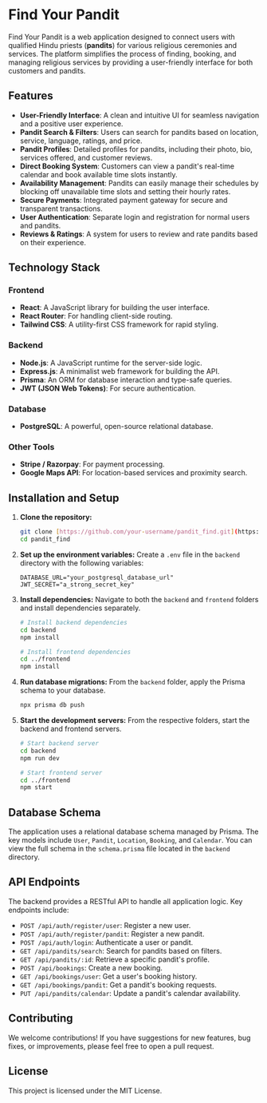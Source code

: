﻿# Find Your Pandit

Find Your Pandit is a web application designed to connect users with qualified Hindu priests (**pandits**) for various religious ceremonies and services. The platform simplifies the process of finding, booking, and managing religious services by providing a user-friendly interface for both customers and pandits.

## Features

* **User-Friendly Interface**: A clean and intuitive UI for seamless navigation and a positive user experience.
* **Pandit Search & Filters**: Users can search for pandits based on location, service, language, ratings, and price.
* **Pandit Profiles**: Detailed profiles for pandits, including their photo, bio, services offered, and customer reviews.
* **Direct Booking System**: Customers can view a pandit's real-time calendar and book available time slots instantly.
* **Availability Management**: Pandits can easily manage their schedules by blocking off unavailable time slots and setting their hourly rates.
* **Secure Payments**: Integrated payment gateway for secure and transparent transactions.
* **User Authentication**: Separate login and registration for normal users and pandits.
* **Reviews & Ratings**: A system for users to review and rate pandits based on their experience.

## Technology Stack

### Frontend

* **React**: A JavaScript library for building the user interface.
* **React Router**: For handling client-side routing.
* **Tailwind CSS**: A utility-first CSS framework for rapid styling.

### Backend

* **Node.js**: A JavaScript runtime for the server-side logic.
* **Express.js**: A minimalist web framework for building the API.
* **Prisma**: An ORM for database interaction and type-safe queries.
* **JWT (JSON Web Tokens)**: For secure authentication.

### Database

* **PostgreSQL**: A powerful, open-source relational database.

### Other Tools

* **Stripe / Razorpay**: For payment processing.
* **Google Maps API**: For location-based services and proximity search.

## Installation and Setup

1.  **Clone the repository:**
    ```bash
    git clone [https://github.com/your-username/pandit_find.git](https://github.com/your-username/find-your-pandit.git)
    cd pandit_find
    ```

2.  **Set up the environment variables:**
    Create a `.env` file in the `backend` directory with the following variables:
    ```
    DATABASE_URL="your_postgresql_database_url"
    JWT_SECRET="a_strong_secret_key"
    ```

3.  **Install dependencies:**
    Navigate to both the `backend` and `frontend` folders and install dependencies separately.
    ```bash
    # Install backend dependencies
    cd backend
    npm install

    # Install frontend dependencies
    cd ../frontend
    npm install
    ```

4.  **Run database migrations:**
    From the `backend` folder, apply the Prisma schema to your database.
    ```bash
    npx prisma db push
    ```

5.  **Start the development servers:**
    From the respective folders, start the backend and frontend servers.
    ```bash
    # Start backend server
    cd backend
    npm run dev

    # Start frontend server
    cd ../frontend
    npm start
    ```

## Database Schema

The application uses a relational database schema managed by Prisma. The key models include `User`, `Pandit`, `Location`, `Booking`, and `Calendar`. You can view the full schema in the `schema.prisma` file located in the `backend` directory.

## API Endpoints

The backend provides a RESTful API to handle all application logic. Key endpoints include:

* `POST /api/auth/register/user`: Register a new user.
* `POST /api/auth/register/pandit`: Register a new pandit.
* `POST /api/auth/login`: Authenticate a user or pandit.
* `GET /api/pandits/search`: Search for pandits based on filters.
* `GET /api/pandits/:id`: Retrieve a specific pandit's profile.
* `POST /api/bookings`: Create a new booking.
* `GET /api/bookings/user`: Get a user's booking history.
* `GET /api/bookings/pandit`: Get a pandit's booking requests.
* `PUT /api/pandits/calendar`: Update a pandit's calendar availability.

## Contributing

We welcome contributions! If you have suggestions for new features, bug fixes, or improvements, please feel free to open a pull request.

## License

This project is licensed under the MIT License.

